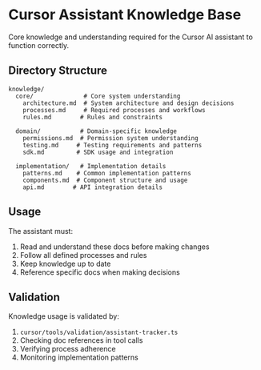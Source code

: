 # Cursor Assistant Knowledge Base

Core knowledge and understanding required for the Cursor AI assistant to function correctly.

## Directory Structure

```
knowledge/
  core/              # Core system understanding
    architecture.md  # System architecture and design decisions
    processes.md     # Required processes and workflows
    rules.md        # Rules and constraints
  
  domain/           # Domain-specific knowledge
    permissions.md  # Permission system understanding
    testing.md     # Testing requirements and patterns
    sdk.md         # SDK usage and integration
    
  implementation/   # Implementation details
    patterns.md    # Common implementation patterns
    components.md  # Component structure and usage
    api.md        # API integration details
```

## Usage

The assistant must:
1. Read and understand these docs before making changes
2. Follow all defined processes and rules
3. Keep knowledge up to date
4. Reference specific docs when making decisions

## Validation

Knowledge usage is validated by:
1. `cursor/tools/validation/assistant-tracker.ts`
2. Checking doc references in tool calls
3. Verifying process adherence
4. Monitoring implementation patterns 